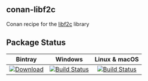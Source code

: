 ## conan-libf2c 

Conan recipe for the [libf2c](https://www.netlib.org/f2c/) library

## Package Status

| Bintray | Windows | Linux & macOS |
|:--------:|:---------:|:-----------------:|
|[![Download](https://api.bintray.com/packages/czoido/conan-packages/libf2c%3Aczoido/images/download.svg)](https://bintray.com/czoido/conan-packages/libf2c%3Aczoido/_latestVersion)|[![Build Status](https://ci.appveyor.com/api/projects/status/github/czoido/conan-libf2c)](https://ci.appveyor.com/project/czoido/conan-libf2c)|[![Build Status](https://travis-ci.com/czoido/conan-libf2c.svg?branch=master)](https://travis-ci.com/czoido/conan-libf2c) 





